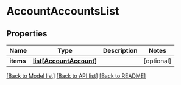 # AccountAccountsList

## Properties
Name | Type | Description | Notes
------------ | ------------- | ------------- | -------------
**items** | [**list[AccountAccount]**](AccountAccount.md) |  | [optional] 

[[Back to Model list]](../README.md#documentation-for-models) [[Back to API list]](../README.md#documentation-for-api-endpoints) [[Back to README]](../README.md)



